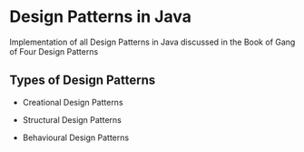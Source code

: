# Design Patterns in Java

Implementation of all Design Patterns in Java discussed in the Book of Gang of Four Design Patterns

## Types of Design Patterns

* Creational Design Patterns

* Structural Design Patterns

* Behavioural Design Patterns

